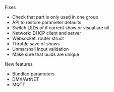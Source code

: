 Fixes

* Check that part is only used in one group
* API to restore parameter defaults
* Switch LEDs of if current show or visual are nil
* Network: DHCP client and server
* Websocket: router struct
* Throttle save of shows
* Unmarshall input validation
* Make sure that uuids are unique


New features

* Bundled parameters
* DMX/ArtNET
* MQTT